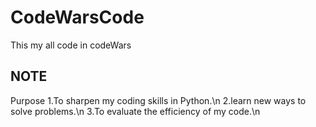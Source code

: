 # CodeWarsCode
This my all code in codeWars

## NOTE
Purpose
1.To sharpen my coding skills in Python.\n
2.learn new ways to solve problems.\n
3.To evaluate the efficiency of my code.\n

